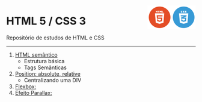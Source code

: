 <img src="imagens/logo-css.webp" width="64" align="right"><img src="imagens/logo-html.png" width="64" align="right">
<h1>HTML 5 / CSS 3</h1>


<p> Repositório de estudos de HTML e CSS</p>
<hr>


<ol>

  <li>
    <a href="Estrutura-Semantica.pdf">HTML semântico</a>
    <ul>
      <li>Estrutura básica</li>
      <li>Tags Semânticas</li>
    </ul>
  </li>
  
  <li>
    <a href="position/caixa-dentro-de-caixa.pdf" target="_blank">Position: absolute, relative</a>
    <ul>
      <li>Centralizando uma DIV</li>
    </ul>
  </li>
  
   <li>
    <a href="/flexbox/index.html">Flexbox:</a>
  </li>
  
  <li>
    <a href="/efeito parallax/index.html">Efeito Parallax:</a>
  </li>
  

  
</ol>
